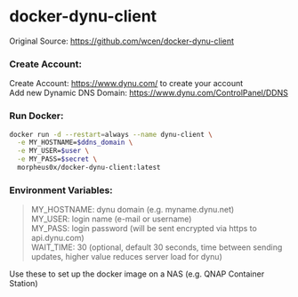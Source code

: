 # docker-dynu-client

Original Source: https://github.com/wcen/docker-dynu-client  

### Create Account:

Create Account: https://www.dynu.com/ to create your account  
Add new Dynamic DNS Domain: https://www.dynu.com/ControlPanel/DDNS  

### Run Docker:

```sh
docker run -d --restart=always --name dynu-client \
  -e MY_HOSTNAME=$ddns_domain \
  -e MY_USER=$user \
  -e MY_PASS=$secret \
  morpheus0x/docker-dynu-client:latest
```

### Environment Variables:

>MY_HOSTNAME: dynu domain (e.g. myname.dynu.net)  
>MY_USER: login name (e-mail or username)  
>MY_PASS: login password (will be sent encrypted via https to api.dynu.com)  
>WAIT_TIME: 30 (optional, default 30 seconds, time between sending updates, higher value reduces server load for dynu)  

Use these to set up the docker image on a NAS (e.g. QNAP Container Station)

